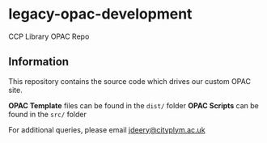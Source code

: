 # legacy-opac-development
CCP Library OPAC Repo

## Information
This repository contains the source code which drives our custom OPAC site.

**OPAC Template** files can be found in the `dist/` folder
**OPAC Scripts** can be found in the `src/` folder

For additional queries, please email [jdeery@cityplym.ac.uk](mailto:jdeery@cityplym.ac.uk)

